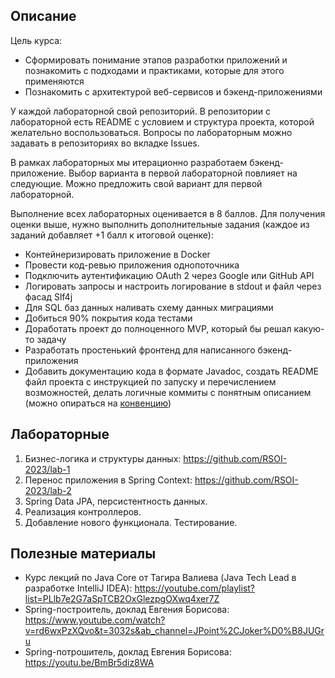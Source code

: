 ## Описание

Цель курса:
- Сформировать понимание этапов разработки приложений и познакомить с подходами и практиками, которые для этого применяются
- Познакомить с архитектурой веб-сервисов и бэкенд-приложениями

У каждой лабораторной свой репозиторий. В репозитории с лабораторной есть README с условием и структура проекта, которой желательно воспользоваться. Вопросы по лабораторным можно задавать в репозиториях во вкладке Issues.

В рамках лабораторных мы итерационно разработаем бэкенд-приложение. Выбор варианта в первой лабораторной повлияет на следующие. Можно предложить свой вариант для первой лабораторной.

Выполнение всех лабораторных оценивается в 8 баллов. Для получения оценки выше, нужно выполнить дополнительные задания (каждое из заданий добавляет +1 балл к итоговой оценке):
- Контейнеризировать приложение в Docker
- Провести код-ревью приложения однопоточника
- Подключить аутентификацию OAuth 2 через Google или GitHub API
- Логировать запросы и настроить логирование в stdout и файл через фасад Slf4j
- Для SQL баз данных наливать схему данных миграциями 
- Добиться 90% покрытия кода тестами
- Доработать проект до полноценного MVP, который бы решал какую-то задачу
- Разработать простенький фронтенд для написанного бэкенд-приложения
- Добавить документацию кода в формате Javadoc, создать README файл проекта с инструкцией по запуску и перечислением возможностей, делать логичные коммиты с понятным описанием (можно опираться на [конвенцию](https://www.conventionalcommits.org/en/v1.0.0/))  

## Лабораторные

1. Бизнес-логика и структуры данных: https://github.com/RSOI-2023/lab-1
2. Перенос приложения в Spring Context: https://github.com/RSOI-2023/lab-2
3. Spring Data JPA, персистентность данных.
4. Реализация контроллеров.
5. Добавление нового функционала. Тестирование.

## Полезные материалы
- Курс лекций по Java Core от Тагира Валиева (Java Tech Lead в разработке IntelliJ IDEA): https://youtube.com/playlist?list=PLlb7e2G7aSpTCB2OxGlezpgOXwq4xer7Z
- Spring-построитель, доклад Евгения Борисова: https://www.youtube.com/watch?v=rd6wxPzXQvo&t=3032s&ab_channel=JPoint%2CJoker%D0%B8JUGru
- Spring-потрошитель, доклад Евгения Борисова: https://youtu.be/BmBr5diz8WA
